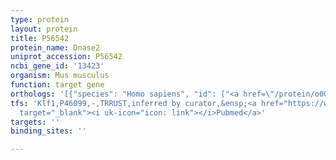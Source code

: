 ```yaml
---
type: protein
layout: protein
title: P56542
protein_name: Dnase2
uniprot_accession: P56542
ncbi_gene_id: '13423'
organism: Mus musculus
function: target gene
orthologs: '[{"species": "Homo sapiens", "id": ["<a href=\"/protein/o00115\">O00115</a>"]}, {"species": "Rattus norvegicus", "id": ["Q9QZK8"]}]'
tfs: 'Klf1,P46099,-,TRRUST,inferred by curator,&ensp;<a href="https://www.ncbi.nlm.nih.gov/pubmed/?term=21807894%5Buid%5D+OR+29087512%5Buid%5D"
  target="_blank"><i uk-icon="icon: link"></i>Pubmed</a>'
targets: ''
binding_sites: ''

---
```

